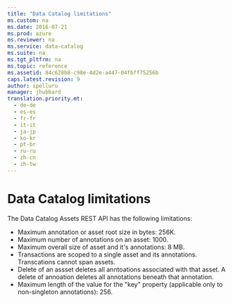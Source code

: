 ```yaml
---
title: "Data Catalog limitations"
ms.custom: na
ms.date: 2016-07-21
ms.prod: azure
ms.reviewer: na
ms.service: data-catalog
ms.suite: na
ms.tgt_pltfrm: na
ms.topic: reference
ms.assetid: 84c628b8-c98e-4d2e-a447-04fbff75256b
caps.latest.revision: 9
author: spelluru
manager: jhubbard
translation.priority.mt: 
  - de-de
  - es-es
  - fr-fr
  - it-it
  - ja-jp
  - ko-kr
  - pt-br
  - ru-ru
  - zh-cn
  - zh-tw
---
```

# Data Catalog limitations
The Data Catalog Assets REST API has the following limitations:  
  
-   Maximum annotation or asset root size in bytes: 256K.  
-   Maximum number of annotations on an asset: 1000.  
-   Maximum overall size of asset and it's annotations: 8 MB.  
-   Transactions are scoped to a single asset and its annotations. Transcations cannot span assets.  
-   Delete of an assset deletes all anntoations associated with that asset. A delete of annoation deletes all annotations beneath that annotation.  
-   Maximum length of the value for the "key" property (applicable only to non-singleton annotations): 256.